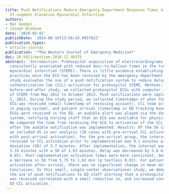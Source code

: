 ```yaml
---
title: Push Notifications Reduce Emergency Department Response Times to Prehospital
  ST-segment Elevation Myocardial Infarction
authors:
- Mat Goebel
- Joseph Bledsoe
date: '2019-03-01'
publishDate: '2024-06-16T13:56:43.095792Z'
publication_types:
- article-journal
publication: '*The Western Journal of Emergency Medicine*'
doi: 10.5811/westjem.2018.12.40375
abstract: 'Introduction: Prehospital acquisition of electrocardiograms (ECG) has been
  consistently associated with reduced door-to-balloon times in the treatment of ST-segment
  myocardial infarction (STEMI). There is little evidence establishing best hospital
  practices once the ECG has been received by the emergency department (ED). This
  study evaluates the use of a push notification system to reduce delays in cardiac
  catheterization lab (CCL) activation for prehospital STEMI. Methods: In this prospective
  before-and-after study, we collected prehospital ECGs with computer interpretation
  of STEMI from May 2012 to October 2013. Push notifications were implemented June
  1, 2013. During the study period, we collected timestamps of when the prehospital
  ECG was received (email timestamp of receiving account), CCL team activation (timestamp
  in paging system), and patient arrival (timestamp in ED tracking board). When prehospital
  ECGs were received in the ED, an audible alert was played via the Vocera WiFi communication
  system, notifying nursing staff that an ECG was available for physician interpretation.
  We compared the time from receiving the ECG to activation of the CCL before and
  after the audible notification was implemented. Results: Of the 56 cases received,
  we included 45 in our analysis (20 cases with pre-arrival CCL activation and 25
  with post-arrival activation). For the pre-arrival group, the interval from ECG
  received to CCL activation prior to implementation was 9.1 minutes with a standard
  deviation (SD) of 5.7 minutes. After implementation, the interval was reduced to
  3.33 minutes with a SD of 1.63 minutes. Delay was decreased by 5.8 minutes (p textless
  0.01). Post-implementation activation times were more consistent, demonstrated by
  a decrease in SD from 5.75 to 1.63 min (p textless 0.01). For patients with CCL
  activation after arrival, there was no significant change in mean delay after implementation.
  Conclusion: In this small, single-center observational study, we demonstrated that
  the use of push notifications to ED staff alerting that a prehospital STEMI ECG
  was received correlated with a small reduction in, and increased consistency of,
  ED CCL activation.'
---
```

